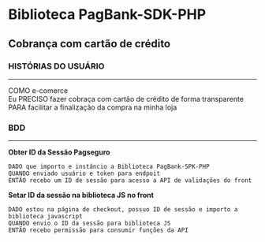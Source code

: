 # Biblioteca PagBank-SDK-PHP

## Cobrança com cartão de crédito
### HISTÓRIAS DO USUÁRIO
___
COMO e-comerce  
Eu PRECISO fazer cobraça com cartão de crédito de forma transparente  
PARA facilitar a finalização da compra na minha loja 
### BDD
---
**Obter ID da Sessão Pagseguro**
```
DADO que importo e instâncio a Biblioteca PagBank-SPK-PHP  
QUANDO enviado usuário e token para endpoit  
ENTÃO recebo um ID de sessão para acesso a API de validações do front
```
**Setar ID da sessão na biblioteca JS no front**  
```
DADO estou na página de checkout, possuo ID de sessão e importo a biblioteca javascript  
QUANDO envio o ID da sessão para biblioteca JS  
ENTÃO recebo permissão para consumir funções da API
```
